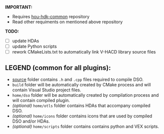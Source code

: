**IMPORTANT:**
* Requires [hou-hdk-common](https://github.com/sebastianswann/hou-hdk-common) repository
* Read other requiments on mentioned above repository

**TODO:**
- [ ] update HDAs
- [ ] update Python scripts
- [ ] rework CMakeLists.txt to automatically link V-HACD library source files

## LEGEND (common for all plugins):
* [source](/source) folder contains `.h` and `.cpp` files required to compile DSO.
* `build` folder will be automatically created by CMake process and will contain Visual Studio project files.
* `home/dso` folder will be automatically created by compilation process and will contain compiled plugin.
* *(optional)* `home/otls` folder contains HDAs that accompany compiled DSO.
* *(optional)* `home/icons` folder contains icons that are used by compiled DSO and/or HDAs.
* *(optional)* `home/scripts` folder contains contains python and VEX scripts.